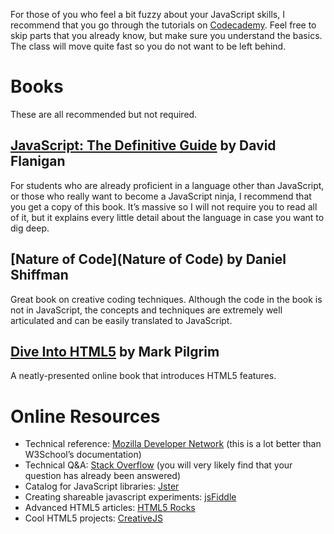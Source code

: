 For those of you who feel a bit fuzzy about your JavaScript skills, I recommend that you go through the tutorials on [Codecademy](http://www.codecademy.com/tracks/javascript). Feel free to skip parts that you already know, but make sure you understand the basics. The class will move quite fast so you do not want to be left behind.


Books
=====

These are all recommended but not required.

[JavaScript: The Definitive Guide](http://www.amazon.com/JavaScript-Definitive-Guide-Activate-Guides/dp/0596805527/ref=sr_1_1?ie=UTF8&qid=1358458442&sr=8-1&keywords=definitive+guide+to+javascript) by David Flanigan
---

For students who are already proficient in a language other than JavaScript, or those who really want to become a JavaScript ninja, I recommend that you get a copy of this book. It’s massive so I will not require you to read all of it, but it explains every little detail about the language in case you want to dig deep.

[Nature of Code](Nature of Code) by Daniel Shiffman
---

Great book on creative coding techniques. Although the code in the book is not in JavaScript, the concepts and techniques are extremely well articulated and can be easily translated to JavaScript.

[Dive Into HTML5](http://diveintohtml5.info/) by Mark Pilgrim
---

A neatly-presented online book that introduces HTML5 features.



Online Resources
================

-   Technical reference: [Mozilla Developer Network](https://developer.mozilla.org/en-US/) (this is a lot better than W3School’s documentation)
-   Technical Q&A: [Stack Overflow](http://stackoverflow.com/) (you will very likely find that your question has already been answered)
-   Catalog for JavaScript libraries: [Jster](http://jster.net)
-   Creating shareable javascript experiments: [jsFiddle](http://jsfiddle.net)
-   Advanced HTML5 articles: [HTML5 Rocks](http://www.html5rocks.com/en/)
-   Cool HTML5 projects: [CreativeJS](http://creativejs.com)